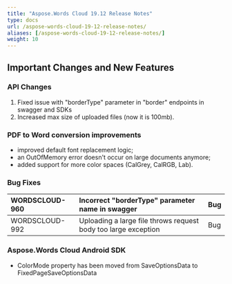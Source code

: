 ```yaml
---
title: "Aspose.Words Cloud 19.12 Release Notes"
type: docs
url: /aspose-words-cloud-19-12-release-notes/
aliases: [/aspose-words-cloud-19-12-release-notes/]
weight: 10
---
```


## Important Changes and New Features
### API Changes
1. Fixed issue with "borderType" parameter in "border" endpoints in swagger and SDKs
1. Increased max size of uploaded files (now it is 100mb).
### PDF to Word conversion improvements
- improved default font replacement logic;
- an OutOfMemory error doesn't occur on large documents anymore;
- added support for more color spaces (CalGrey, CalRGB, Lab).
### Bug Fixes

|WORDSCLOUD-960|Incorrect "borderType" parameter name in swagger|Bug|
| :- | :- | :- |
|WORDSCLOUD-992|Uploading a large file throws request body too large exception|Bug|
### Aspose.Words Cloud Android SDK
- ColorMode property has been moved from SaveOptionsData to FixedPageSaveOptionsData
